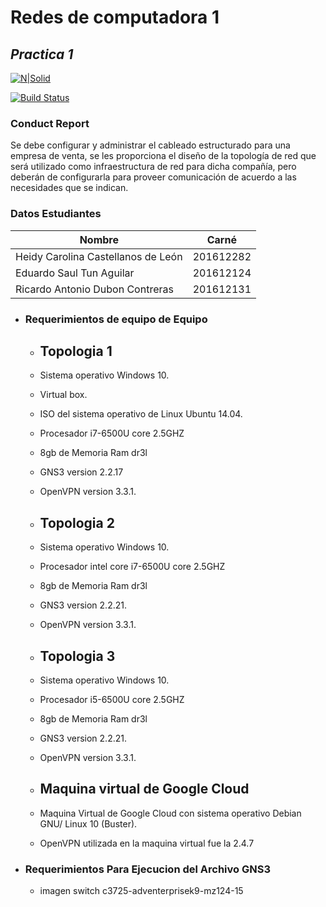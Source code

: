 # Redes de computadora 1
## _Practica 1_

[![N|Solid](https://cldup.com/dTxpPi9lDf.thumb.png)](https://nodesource.com/products/nsolid)

[![Build Status](https://travis-ci.org/joemccann/dillinger.svg?branch=master)](https://travis-ci.org/joemccann/dillinger)

### Conduct Report
Se debe configurar y administrar el cableado estructurado para una empresa de venta, se
les proporciona el diseño de la topología de red que será utilizado como infraestructura de
red para dicha compañía, pero deberán de configurarla para proveer comunicación de
acuerdo a las necesidades que se indican.
### Datos Estudiantes
| Nombre | Carné |
| ------ | ------ |
| Heidy Carolina Castellanos de León | 201612282 |
| Eduardo Saul Tun Aguilar | 201612124|
| Ricardo Antonio Dubon Contreras  | 201612131 |


- ### Requerimientos de equipo de Equipo
  - ## Topologia 1
  - Sistema operativo Windows 10.
  - Virtual box.
  - ISO del sistema operativo de Linux Ubuntu 14.04.
  - Procesador i7-6500U core 2.5GHZ
  - 8gb de Memoria Ram dr3l
  - GNS3 version 2.2.17
  - OpenVPN version 3.3.1.
  - ## Topologia 2
  - Sistema operativo Windows 10.
  - Procesador intel core i7-6500U core 2.5GHZ
  - 8gb de Memoria Ram dr3l
  - GNS3 version 2.2.21.
  - OpenVPN version 3.3.1.
  - ## Topologia 3
  - Sistema operativo Windows 10.
  - Procesador i5-6500U core 2.5GHZ
  - 8gb de Memoria Ram dr3l
  - GNS3 version 2.2.21.
  - OpenVPN version 3.3.1.

  - ## Maquina virtual de Google Cloud
  - Maquina Virtual de Google Cloud con sistema operativo Debian GNU/ Linux 10 (Buster).
  -  OpenVPN utilizada en la maquina virtual fue la 2.4.7

- ### Requerimientos Para Ejecucion del Archivo GNS3
  - imagen switch c3725-adventerprisek9-mz124-15 

